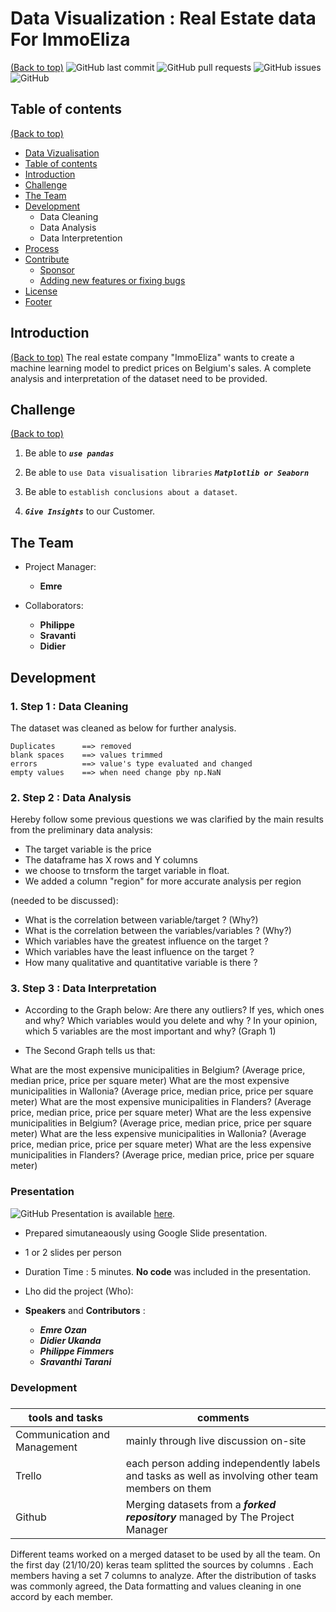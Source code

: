 # Data Visualization : Real Estate data For ImmoEliza  
[(Back to top)](#top)
![GitHub last commit](https://img.shields.io/github/last-commit/mremreozan/Data_visualization)
![GitHub pull requests](https://img.shields.io/github/issues-pr/mremreozan/Data_visualization)
![GitHub issues](https://img.shields.io/github/issues-raw/navendu-pottekkat/mremreozan/Data_visualization)
![GitHub](https://img.shields.io/github/license/mremreozan/Data_visualization)


## Table of contents 
[(Back to top)](#table-of-contents)


- [Data Vizualisation](#project-title)
- [Table of contents](#table-of-contents)
- [Introduction](#introduction)
- [Challenge](#challenge)
- [The Team](#team)
- [Development](#development)
   - Data Cleaning
   - Data Analysis
   - Data Interpretention
- [Process](#process)
- [Contribute](#contribute)
    - [Sponsor](#sponsor)
    - [Adding new features or fixing bugs](#adding-new-features-or-fixing-bugs)
- [License](#license)
- [Footer](#footer)



## Introduction
[(Back to top)](#introduction)
The real estate company "ImmoEliza" wants to create a machine learning model to predict prices on Belgium's sales. A complete analysis and interpretation of the dataset need to be provided.

## Challenge   
[(Back to top)](#challenge)

1. Be able to ***```use pandas```***   

1. Be able to ```use Data visualisation libraries```  ***``Matplotlib or Seaborn``***    

1. Be able to ``establish conclusions about a dataset``.

1. ***``Give Insights``*** to our Customer.

## The Team

+ Project Manager:
    + **Emre**

+ Collaborators:
    + **Philippe**
    + **Sravanti**
    + **Didier**

## Development

### 1. Step 1 : Data Cleaning

The dataset was cleaned as below for further analysis.

    Duplicates      ==> removed
    blank spaces    ==> values trimmed
    errors          ==> value's type evaluated and changed
    empty values    ==> when need change pby np.NaN

### 2. Step 2 : Data Analysis

Hereby follow some previous questions we was clarified by the main results from the preliminary data analysis:

+ The target variable is the price 
+ The dataframe has X rows and Y columns
+ we choose to trnsform the target variable in float.
+ We added a column "region" for more accurate analysis per region

 (needed to be discussed):

+ What is the correlation between variable/target ? (Why?) 
+ What is the correlation between the variables/variables ? (Why?) 
+ Which variables have the greatest influence on the target ? 
+ Which variables have the least influence on the target ? 
+ How many qualitative and quantitative variable is there ? 


### 3. Step 3 : Data Interpretation

- According to the Graph below:
  Are there any outliers? If yes, which ones and why? Which variables would you delete and why ? In your opinion, which 5 variables are the most important and why?
(Graph 1)


- The Second Graph tells us that:

 What are the most expensive municipalities in Belgium? (Average price, median price, price per square meter) What are the most expensive municipalities in Wallonia? (Average price, median price, price per square meter) What are the most expensive municipalities in Flanders? (Average price, median price, price per square meter) What are the less expensive municipalities in Belgium? (Average price, median price, price per square meter) What are the less expensive municipalities in Wallonia? (Average price, median price, price per square meter) What are the less expensive municipalities in Flanders? (Average price, median price, price per square meter) 
 
 ### Presentation
 ![GitHub](https://img.shields.io/badge/presentation-26.10.2020-orange)  Presentation is available [here](https://docs.google.com/presentation/d/1wNy2HfNybQMJ20N0doVz2E7TKnExpVXYTFm42aRJbjw/edit#slide=id.p2).

* Prepared simutaneaously using Google Slide presentation. 
* 1 or 2 slides per person
* Duration Time : 5 minutes. **No code** was included in the presentation.
* Lho did the project (Who):

* **Speakers** and **Contributors** : 
    - ***Emre Ozan***
    - ***Didier Ukanda***
    - ***Philippe Fimmers***
    - ***Sravanthi Tarani***

### Development
###
###
|tools and tasks | comments |
| ------------------------------------------ | -------------------------------------- |
| Communication and Management | mainly through live discussion on-site |
| Trello |each person adding independently labels and tasks as well as involving other team members on them |
| Github | Merging datasets from a ***forked repository*** managed by The Project Manager|

Different teams worked on a merged dataset to be used by all the team. 
On the first day (21/10/20) keras team splitted the sources by columns . Each members having a set 7 columns to analyze. After the distribution of tasks was commonly agreed, the Data formatting and values cleaning in one accord by each member.